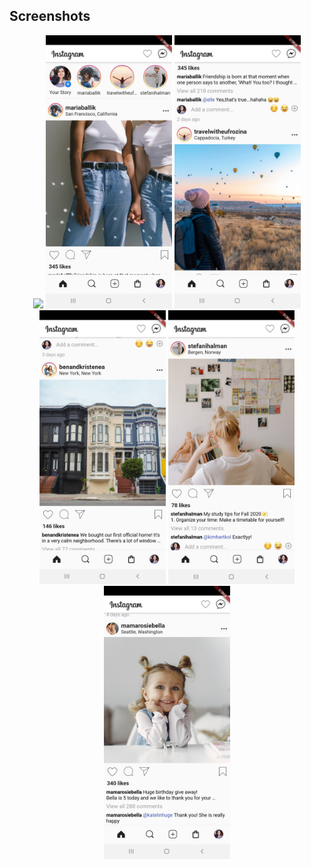 ## Screenshots

<p align="center">
<img src="screenshots/screenrec.gif" width="40%">
<img src="screenshots/screenshot1.jpg" width="40%">
<img src="screenshots/screenshot2.jpg" width="40%" >
<img src="screenshots/screenshot3.jpg" width="40%" >
<img src="screenshots/screenshot4.jpg" width="40%" >
<img src="screenshots/screenshot5.jpg" width="40%" >

</p>

